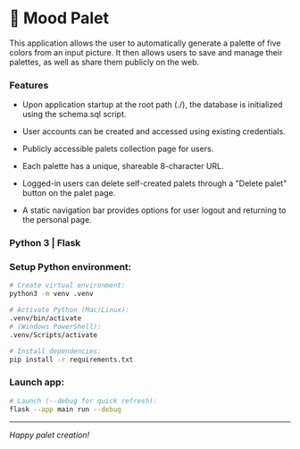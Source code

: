 # 🎨 Mood Palet

This application allows the user to automatically generate a palette of five colors from an input picture. It then allows users to save and manage their palettes, as well as share them publicly on the web.

### Features

- Upon application startup at the root path (./), the database is initialized using the schema.sql script.


- User accounts can be created and accessed using existing credentials.


- Publicly accessible palets collection page for users.


- Each palette has a unique, shareable 8-character URL.


- Logged-in users can delete self-created palets through a "Delete palet" button on the palet page.


- A static navigation bar provides options for user logout and returning to the personal page.

### Python 3 | Flask

### Setup Python environment:

```bash
# Create virtual environment:
python3 -m venv .venv

# Activate Python (Mac/Linux):
.venv/bin/activate
# (Windows PowerShell):
.venv/Scripts/activate

# Install dependencies:
pip install -r requirements.txt
```

### Launch app:

```bash
# Launch (--debug for quick refresh):
flask --app main run --debug
```

---

_Happy palet creation!_

